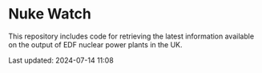 # Nuke Watch

This repository includes code for retrieving the latest information available on the output of EDF nuclear power plants in the UK.

Last updated: 2024-07-14 11:08